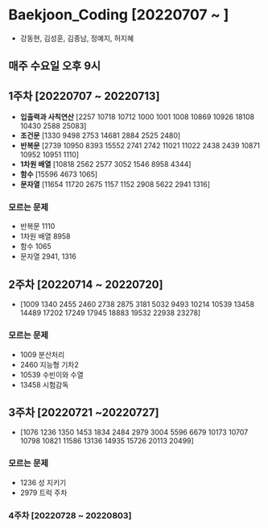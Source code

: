 # Baekjoon_Coding [20220707 ~ ]
- 강동현, 김성훈, 김종남, 정예지, 허지혜
## 매주 수요일 오후 9시

## 1주차 [20220707 ~ 20220713]
- **입출력과 사칙연산** [2257 10718 10712 1000 1001 1008 10869 10926 18108 10430 2588 25083]
- **조건문** [1330 9498 2753 14681 2884 2525 2480]
- **반복문** [2739 10950 8393 15552 2741 2742 11021 11022 2438 2439 10871 10952 10951 1110]
- **1차원 배열** [10818 2562 2577 3052 1546 8958 4344]
- **함수** [15596 4673 1065]
- **문자열** [11654 11720 2675 1157 1152 2908 5622 2941 1316]

### 모르는 문제
- 반복문 1110
- 1차원 배열 8958
- 함수 1065
- 문자열 2941, 1316

## 2주차 [20220714 ~ 20220720]
- [1009 1340 2455 2460 2738 2875 3181 5032 9493 10214 10539 13458 14489 17202 17249 17945 18883 19532 22938 23278]

### 모르는 문제
- 1009 분산처리
- 2460 지능형 기차2
- 10539 수빈이와 수열
- 13458 시험감독

## 3주차 [20220721 ~20220727]
- [1076 1236 1350 1453 1834 2484 2979 3004 5596 6679 10173 10707 10798 10821 11586 13136 14935 15726 20113 20499]

### 모르는 문제
- 1236 성 지키기
- 2979 트럭 주차

### 4주차 [20220728 ~ 20220803]
